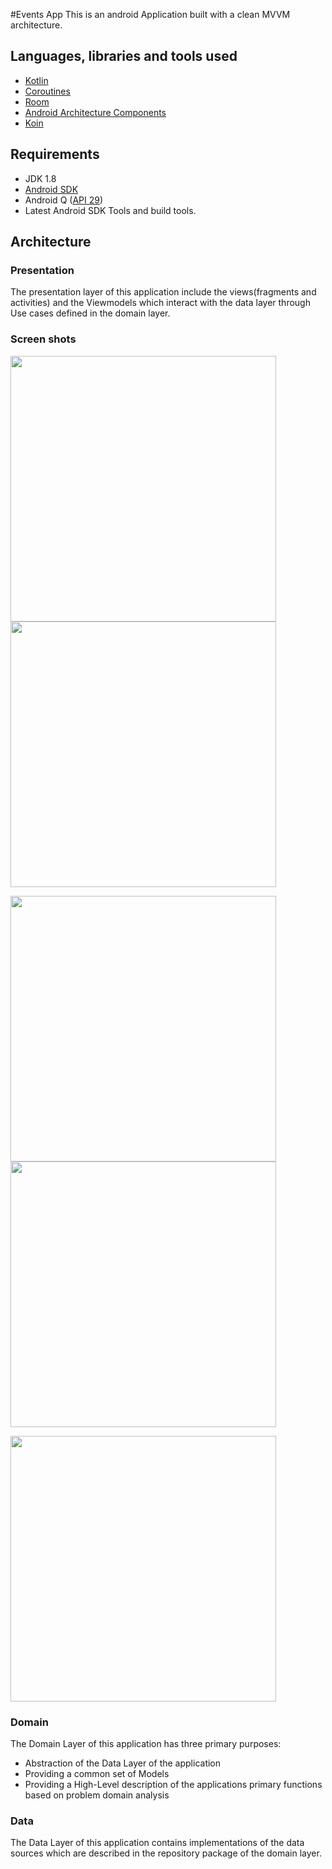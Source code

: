 #Events App
This is an android Application built with a clean MVVM architecture.                       

## Languages, libraries and tools used

* [Kotlin](https://kotlinlang.org/)
* [Coroutines](https://kotlinlang.org/docs/reference/coroutines-overview.html)
* [Room](https://developer.android.com/topic/libraries/architecture/room.html)
* [Android Architecture Components](https://developer.android.com/topic/libraries/architecture/index.html)
* [Koin](https://github.com/InsertKoinIO/koin)

## Requirements

* JDK 1.8
* [Android SDK](https://developer.android.com/studio/index.html)
* Android Q ([API 29](https://developer.android.com/preview/api-overview.html))
* Latest Android SDK Tools and build tools.

## Architecture

### Presentation

The presentation layer of this application include the views(fragments and activities) and the Viewmodels which interact with the data layer through Use cases defined in the domain layer.

### Screen shots

<img src="https://github.com/festuskiambi/events-app/blob/develop/screenshots/img1.jpg" width="425"/>  <img 
src="https://github.com/festuskiambi/events-app/blob/develop/screenshots/img2.jpg" width="425"/>

<img src="https://github.com/festuskiambi/events-app/blob/develop/screenshots/img3.jpg" width="425"/>  <img 
src="https://github.com/festuskiambi/events-app/blob/develop/screenshots/img4.jpg" width="425"/>

<img src="https://github.com/festuskiambi/events-app/blob/develop/screenshots/img5.jpg" width="425"/>

### Domain

The Domain Layer of this application has three primary purposes:
* Abstraction of the Data Layer of the application
* Providing a common set of Models 
* Providing a High-Level description of the applications primary functions based on problem domain analysis 

### Data

The Data Layer of this application contains implementations of the data sources which are described in the repository package of the domain layer.



  

